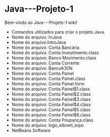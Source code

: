 # Java---Projeto-1
Bem-vindo ao Java---Projeto-1 wiki!
- Comandos utilizados para criar o projeto Java.
- Nome do arquivo: InJava
- Nome do arquivo:IntroJava
- Nome do arquivo: Conta Bancária
- Nome do arquivo: Conta Investimento.class
- Nome do arquivo: Banco Movimento.class
- Nome do arquivo: Conta Corrente
- Nome do arquivo: BancoA30N
- Nome do arquivo: Conta Painel
- Nome do arquivo: Conta Painel.class
- Nome do arquivo: Conta Painel.form
- Nome do arquivo: Conta Painel$1.class
- Nome do arquivo: Conta Painel$2.class
- Nome do arquivo: Conta Painel$3.class
- Nome do arquivo: Conta Painel$4.class
- Nome do arquivo: Conta Painel$5.class
- Nome do arquivo: Conta Painel$6.class
- Nome do arquivo: Conta Poupança.class
- Nome do arquivo: logo_eibneti_topo
- NetBeans
Software




